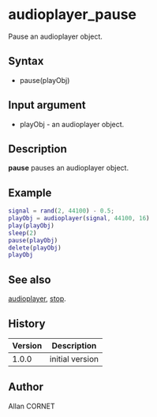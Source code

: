 

# audioplayer_pause

Pause an audioplayer object.

## Syntax

- pause(playObj)

## Input argument

 - playObj - an audioplayer object.

## Description

<b>pause</b> pauses an audioplayer object.

## Example

```matlab
signal = rand(2, 44100) - 0.5;
playObj = audioplayer(signal, 44100, 16)
play(playObj)
sleep(2)
pause(playObj)
delete(playObj)
playObj
```

## See also

[audioplayer](audioplayer.md), [stop](stop.md).
## History

|Version|Description|
|------|------|
|1.0.0|initial version|


## Author

Allan CORNET



